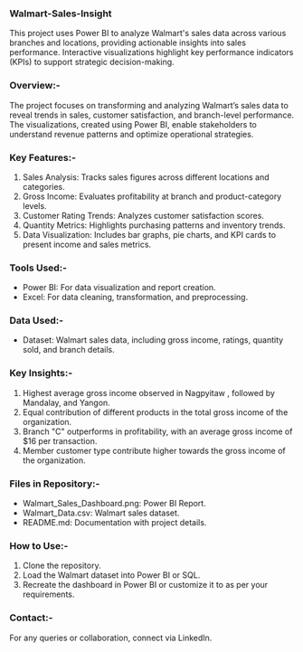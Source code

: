 ### Walmart-Sales-Insight
 This project uses Power BI to analyze Walmart's sales data across various branches and locations, providing actionable insights into sales performance. Interactive visualizations highlight key performance indicators (KPIs) to support strategic decision-making.

### Overview:-  
The project focuses on transforming and analyzing Walmart’s sales data to reveal trends in sales, customer satisfaction, and branch-level performance. The visualizations, created using Power BI, enable stakeholders to understand revenue patterns and optimize operational strategies.

### Key Features:-  
1. Sales Analysis: Tracks sales figures across different locations and categories.  
2. Gross Income: Evaluates profitability at branch and product-category levels.  
3. Customer Rating Trends: Analyzes customer satisfaction scores.  
4. Quantity Metrics: Highlights purchasing patterns and inventory trends.  
5. Data Visualization: Includes bar graphs, pie charts, and KPI cards to present income and sales metrics.

### Tools Used:-  
- Power BI: For data visualization and report creation.  
- Excel: For data cleaning, transformation, and preprocessing.

### Data Used:-  
- Dataset: Walmart sales data, including gross income, ratings, quantity sold, and branch details.

### Key Insights:-  
1. Highest average gross income observed in Nagpyitaw , followed by Mandalay, and Yangon.  
2. Equal contribution of different products in the total gross income of the organization.  
3. Branch "C" outperforms in profitability, with an average gross income of $16 per transaction.  
4. Member customer type contribute higher towards the gross income of the organization.

### Files in Repository:-  
- Walmart_Sales_Dashboard.png: Power BI Report.  
- Walmart_Data.csv: Walmart sales dataset.   
- README.md: Documentation with project details.

### How to Use:-  
1. Clone the repository.  
2. Load the Walmart dataset into Power BI or SQL.  
3. Recreate the dashboard in Power BI or customize it to as per your requirements.

### Contact:-  
For any queries or collaboration, connect via LinkedIn.
